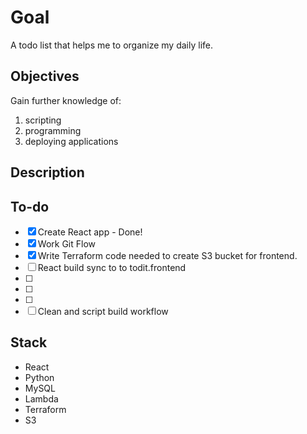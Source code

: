 # Goal

A todo list that helps me to organize my daily life.

## Objectives

Gain further knowledge of:

1. scripting
2. programming
3. deploying applications

## Description

## To-do

- [x] Create React app - Done!
- [x] Work Git Flow
- [x] Write Terraform code needed to create S3 bucket for frontend.
- [ ] React build sync to to todit.frontend
- [ ] 
- [ ]
- [ ]
- [ ] Clean and script build workflow

## Stack

- React
- Python
- MySQL
- Lambda
- Terraform
- S3
